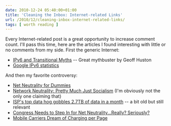 ```yaml
---
date: 2010-12-24 05:40:00+01:00
title: 'Cleaning the Inbox: Internet-related Links'
url: /2010/12/cleaning-inbox-internet-related-links/
tags: [ worth reading ]
---
```

Every Internet-related post is a great opportunity to increase comment count. I'll pass this time, here are the articles I found interesting with little or no comments from my side. First the generic Internet:

-   [IPv6 and Transitional Myths](http://www.circleid.com/posts/ipv6_and_transitional_myths/) -- Great mythbuster by Geoff Huston
-   [Google IPv6 statistics](http://www.google.com/intl/en/ipv6/statistics/)

And then my favorite controversy:

-   [Net Neutrality for Dummies](http://www.networkworld.com/community/node/58254)
-   [Network Neutrality: Pretty Much Just Socialism](http://siliconangle.com/blog/2010/08/24/network-neutrality-pretty-much-just-socialism/) (I'm obviously not the only one claiming that)
-   [ISP\'s top data hog gobbles 2.7TB of data in a month](http://arstechnica.com/tech-policy/news/2010/08/isps-top-data-hog-gobbles-27tb-of-data-in-a-month.ars) -- a bit old but still relevant
-   [Congress Needs to Step In for Net Neutrality\...Really? Seriously?](http://www.networkworld.com/community/node/65331)
-   [Mobile Carriers Dream of Charging per Page](http://www.wired.com/epicenter/2010/12/carriers-net-neutrality-tiers/)

